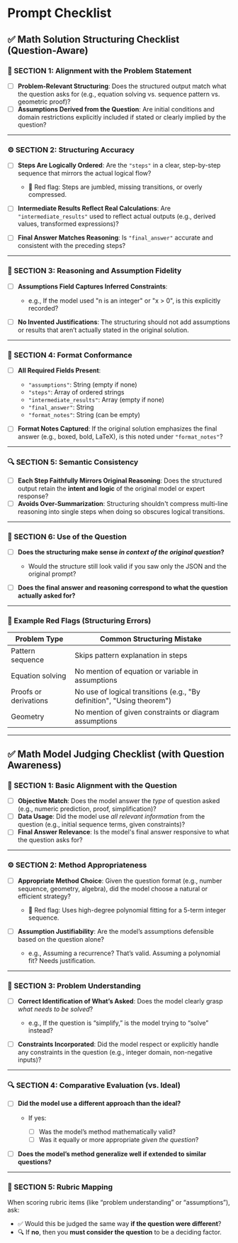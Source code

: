 # Prompt Checklist

## ✅ Math Solution Structuring Checklist (Question-Aware)

### 📘 SECTION 1: Alignment with the Problem Statement

* [ ] **Problem-Relevant Structuring**: Does the structured output match what the question asks for (e.g., equation solving vs. sequence pattern vs. geometric proof)?
* [ ] **Assumptions Derived from the Question**: Are initial conditions and domain restrictions explicitly included if stated or clearly implied by the question?

---

### ⚙️ SECTION 2: Structuring Accuracy

* [ ] **Steps Are Logically Ordered**: Are the `"steps"` in a clear, step-by-step sequence that mirrors the actual logical flow?

  * 🔸 Red flag: Steps are jumbled, missing transitions, or overly compressed.
* [ ] **Intermediate Results Reflect Real Calculations**: Are `"intermediate_results"` used to reflect actual outputs (e.g., derived values, transformed expressions)?
* [ ] **Final Answer Matches Reasoning**: Is `"final_answer"` accurate and consistent with the preceding steps?

---

### 🧠 SECTION 3: Reasoning and Assumption Fidelity

* [ ] **Assumptions Field Captures Inferred Constraints**:

  * e.g., If the model used "n is an integer" or "x > 0", is this explicitly recorded?
* [ ] **No Invented Justifications**: The structuring should not add assumptions or results that aren’t actually stated in the original solution.

---

### 🧾 SECTION 4: Format Conformance

* [ ] **All Required Fields Present**:

  * `"assumptions"`: String (empty if none)
  * `"steps"`: Array of ordered strings
  * `"intermediate_results"`: Array (empty if none)
  * `"final_answer"`: String
  * `"format_notes"`: String (can be empty)
* [ ] **Format Notes Captured**: If the original solution emphasizes the final answer (e.g., boxed, bold, LaTeX), is this noted under `"format_notes"`?

---

### 🔍 SECTION 5: Semantic Consistency

* [ ] **Each Step Faithfully Mirrors Original Reasoning**: Does the structured output retain the **intent and logic** of the original model or expert response?
* [ ] **Avoids Over-Summarization**: Structuring shouldn't compress multi-line reasoning into single steps when doing so obscures logical transitions.

---

### 🚦 SECTION 6: Use of the Question

* [ ] **Does the structuring make sense *in context of the original question*?**

  * Would the structure still look valid if you saw only the JSON and the original prompt?
* [ ] **Does the final answer and reasoning correspond to what the question actually asked for?**

---

### 🧠 Example Red Flags (Structuring Errors)

| Problem Type          | Common Structuring Mistake                                             |
| --------------------- | ---------------------------------------------------------------------- |
| Pattern sequence      | Skips pattern explanation in steps                                     |
| Equation solving      | No mention of equation or variable in assumptions                      |
| Proofs or derivations | No use of logical transitions (e.g., "By definition", "Using theorem") |
| Geometry              | No mention of given constraints or diagram assumptions                 |

---

## ✅ Math Model Judging Checklist (with Question Awareness)

### 📘 SECTION 1: Basic Alignment with the Question

* [ ] **Objective Match**: Does the model answer the *type* of question asked (e.g., numeric prediction, proof, simplification)?
* [ ] **Data Usage**: Did the model use *all relevant information* from the question (e.g., initial sequence terms, given constraints)?
* [ ] **Final Answer Relevance**: Is the model's final answer responsive to what the question asks for?

---

### ⚙️ SECTION 2: Method Appropriateness

* [ ] **Appropriate Method Choice**: Given the question format (e.g., number sequence, geometry, algebra), did the model choose a natural or efficient strategy?

  * 🔸 Red flag: Uses high-degree polynomial fitting for a 5-term integer sequence.
* [ ] **Assumption Justifiability**: Are the model’s assumptions defensible based on the question alone?

  * e.g., Assuming a recurrence? That’s valid. Assuming a polynomial fit? Needs justification.

---

### 🧠 SECTION 3: Problem Understanding

* [ ] **Correct Identification of What’s Asked**: Does the model clearly grasp *what needs to be solved*?

  * e.g., If the question is “simplify,” is the model trying to “solve” instead?
* [ ] **Constraints Incorporated**: Did the model respect or explicitly handle any constraints in the question (e.g., integer domain, non-negative inputs)?

---

### 🔍 SECTION 4: Comparative Evaluation (vs. Ideal)

* [ ] **Did the model use a different approach than the ideal?**

  * If yes:

    * [ ] Was the model’s method mathematically valid?
    * [ ] Was it equally or more appropriate *given the question*?
* [ ] **Does the model’s method generalize well if extended to similar questions?**

---

### 🧾 SECTION 5: Rubric Mapping

When scoring rubric items (like “problem understanding” or “assumptions”), ask:

* ✅ Would this be judged the same way **if the question were different**?
* 🔍 If **no**, then you **must consider the question** to be a deciding factor.
